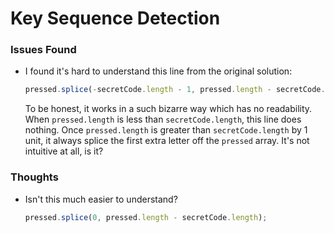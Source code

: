 # Key Sequence Detection

### Issues Found
* I found it's hard to understand this line from the original solution:
    ```js
    pressed.splice(-secretCode.length - 1, pressed.length - secretCode.length);
    ```
    To be honest, it works in a such bizarre way which has no readability. When `pressed.length` is less than `secretCode.length`, this line does nothing. Once `pressed.length` is greater than `secretCode.length` by 1 unit, it always splice the first extra letter off the `pressed` array. It's not intuitive at all, is it?

### Thoughts
* Isn't this much easier to understand?

    ```js
    pressed.splice(0, pressed.length - secretCode.length);
    ```